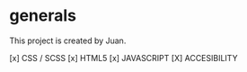 # generals
This project is created by Juan.

[x] CSS / SCSS
[x] HTML5
[x] JAVASCRIPT
[X] ACCESIBILITY 
